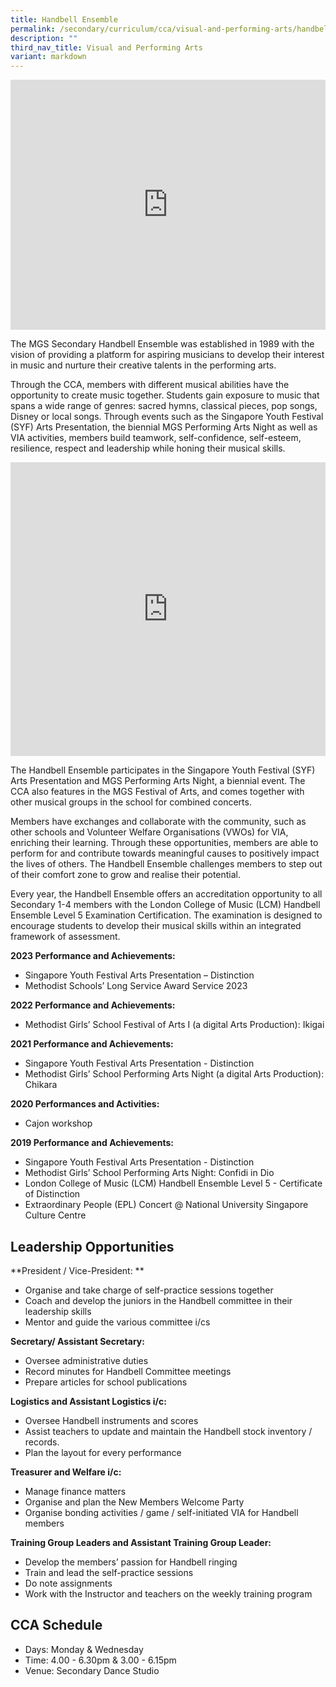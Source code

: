 ```yaml
---
title: Handbell Ensemble
permalink: /secondary/curriculum/cca/visual-and-performing-arts/handbell-ensemble/
description: ""
third_nav_title: Visual and Performing Arts
variant: markdown
---
```

<div style="width:100%; height:400px">
  <iframe width="100%" height="100%" src="https://www.youtube.com/embed/rkpS-FviCgM" frameborder="0" allowfullscreen="" class="ive_eobj_center">
  </iframe>
</div>

The MGS Secondary Handbell Ensemble was established in 1989 with the vision of providing a platform for aspiring musicians to develop their interest in music and nurture their creative talents in the performing arts.  

Through the CCA, members with different musical abilities have the opportunity to create music together. Students gain exposure to music that spans a wide range of genres: sacred hymns, classical pieces, pop songs, Disney or local songs. Through events such as the Singapore Youth Festival (SYF) Arts Presentation, the biennial MGS Performing Arts Night as well as VIA activities, members build teamwork, self-confidence, self-esteem, resilience, respect and leadership while honing their musical skills.

<div style="width:100%; height:470px">
	<iframe src="https://docs.google.com/presentation/d/e/2PACX-1vSw7f8pOfVxd0FHoVCbk-DcIh-MR8jrC31SCQ64aJCtZMiy4207GiA7g3kf2NxYy9XVJNOWLMJ5sM6s/embed?start=true&amp;loop=true&amp;delayms=3000" frameborder="0" width="100%" height="100%" allowfullscreen="true"></iframe>
</div>


The Handbell Ensemble&nbsp;participates in the Singapore Youth Festival (SYF) Arts Presentation and MGS Performing Arts Night, a biennial event. The CCA also features in the MGS Festival of Arts, and comes together with other musical groups in the school for combined concerts.

Members have exchanges and collaborate with the community, such as other schools and Volunteer Welfare Organisations (VWOs) for VIA, enriching their learning. Through these opportunities, members are able to perform for and contribute towards meaningful causes to positively impact the lives of others. The Handbell Ensemble&nbsp;challenges members to step out of their comfort zone to grow and realise their potential.

Every year, the Handbell Ensemble&nbsp;offers an accreditation opportunity to all Secondary 1-4 members with the London College of Music (LCM) Handbell Ensemble Level 5 Examination Certification. The examination is designed to encourage students to develop their musical skills within an integrated framework of assessment.

**2023 Performance and Achievements:** <br>
* Singapore Youth Festival Arts Presentation – Distinction
* Methodist Schools’ Long Service Award Service 2023

**2022 Performance and Achievements:**&nbsp;<br>
* Methodist Girls’ School Festival of Arts I (a digital Arts Production): Ikigai

**2021 Performance and Achievements:**&nbsp; <br>
* Singapore Youth Festival Arts Presentation - Distinction  
* Methodist Girls’ School Performing Arts Night (a digital Arts Production): Chikara

**2020 Performances and Activities:** <br>
* Cajon workshop

**2019 Performance and Achievements:** <br>
* Singapore Youth Festival Arts Presentation - Distinction <br> 
* Methodist Girls’ School Performing Arts Night: Confidi in Dio  <br>
* London College of Music (LCM) Handbell Ensemble Level 5 - Certificate of Distinction  <br>
* Extraordinary People (EPL) Concert @ National University Singapore Culture Centre

## Leadership Opportunities
**President / Vice-President: ** 
- Organise and take charge of self-practice sessions together
- Coach and develop the juniors in the Handbell committee in their leadership skills  
- Mentor and guide the various committee i/cs  
  
**Secretary/ Assistant Secretary:**
- Oversee administrative duties  
- Record minutes for Handbell Committee meetings  
- Prepare articles for school publications  
  
**Logistics and Assistant Logistics i/c:**
- Oversee Handbell instruments and scores  
- Assist teachers to update and maintain the Handbell stock inventory / records.  
- Plan the layout for every performance  
  
**Treasurer and Welfare i/c:**
- Manage finance matters  
- Organise and plan the New Members Welcome Party  
- Organise bonding activities / game / self-initiated VIA for Handbell members  
  
**Training Group Leaders and Assistant Training Group Leader:**
- Develop the members’ passion for Handbell ringing  
- Train and lead the self-practice sessions  
- Do note assignments  
- Work with the Instructor and teachers on the weekly training program

## CCA Schedule
* Days: Monday &amp; Wednesday  
* Time: 4.00 - 6.30pm &amp; 3.00 - 6.15pm  
* Venue: Secondary Dance Studio